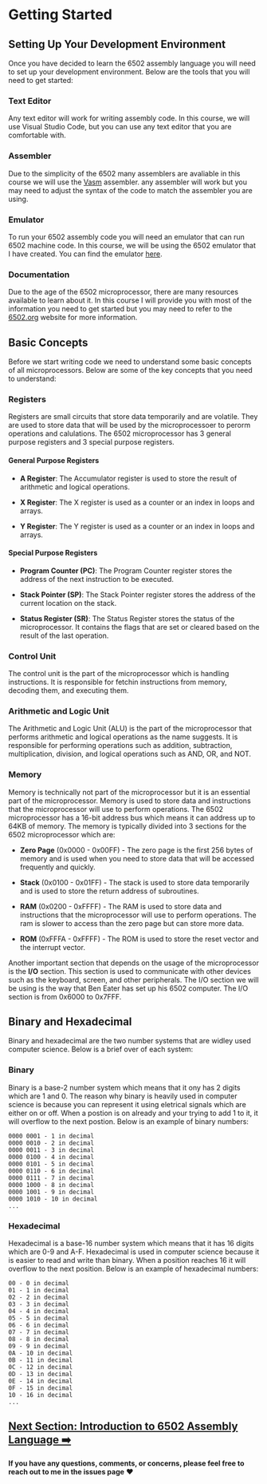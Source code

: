 # Getting Started

## Setting Up Your Development Environment

Once you have decided to learn the 6502 assembly language you will need to set up your development environment. Below are the tools that you will need to get started:

### Text Editor

Any text editor will work for writing assembly code. In this course, we will use Visual Studio Code, but you can use any text editor that you are comfortable with.

### Assembler

Due to the simplicity of the 6502 many assemblers are avaliable in this course we will use the [Vasm](http://sun.hasenbraten.de/vasm/) assembler. any assembler will work but you may need to adjust the syntax of the code to match the assembler you are using.

### Emulator

To run your 6502 assembly code you will need an emulator that can run 6502 machine code. In this course, we will be using the 6502 emulator that I have created. You can find the emulator [here](https://github.com/mini51/6502emulator).

### Documentation

Due to the age of the 6502 microprocessor, there are many resources available to learn about it. In this course I will provide you with most of the information you need to get started but you may need to refer to the [6502.org](http://6502.org/) website for more information.

## Basic Concepts

Before we start writing code we need to understand some basic concepts of all microprocessors. Below are some of the key concepts that you need to understand:

### Registers

Registers are small circuits that store data temporarily and are volatile. They are used to store data that will be used by the microprocessoer to perorm operations and calulations. The 6502 microprocessor has 3 general purpose registers and 3 special purpose registers.

#### General Purpose Registers

- **A Register**: The Accumulator register is used to store the result of arithmetic and logical operations.

- **X Register**: The X register is used as a counter or an index in loops and arrays.

- **Y Register**: The Y register is used as a counter or an index in loops and arrays.

#### Special Purpose Registers

- **Program Counter (PC)**: The Program Counter register stores the address of the next instruction to be executed.

- **Stack Pointer (SP)**: The Stack Pointer register stores the address of the current location on the stack.

- **Status Register (SR)**: The Status Register stores the status of the microprocessor. It contains the flags that are set or cleared based on the result of the last operation.

### Control Unit

The control unit is the part of the microprocessor which is handling instructions. It is responsible for fetchin instructions from memory, decoding them, and executing them.

### Arithmetic and Logic Unit

The Arithmetic and Logic Unit (ALU) is the part of the microprocessor that performs arithmetic and logical operations as the name suggests. It is responsible for performing operations such as addition, subtraction, multiplication, division, and logical operations such as AND, OR, and NOT.

### Memory

Memory is technically not part of the microprocessor but it is an essential part of the microprocessor. Memory is used to store data and instructions that the microprocessor will use to perform operations. The 6502 microprocessor has a 16-bit address bus which means it can address up to 64KB of memory. The memory is typically divided into 3 sections for the 6502 microprocessor which are:

- **Zero Page** (0x0000 - 0x00FF) - The zero page is the first 256 bytes of memory and is used when you need to store data that will be accessed frequently and quickly.

- **Stack** (0x0100 - 0x01FF) - The stack is used to store data temporarily and is used to store the return address of subroutines.

- **RAM** (0x0200 - 0xFFFF) - The RAM is used to store data and instructions that the microprocessor will use to perform operations. The ram is slower to access than the zero page but can store more data.

- **ROM** (0xFFFA - 0xFFFF) - The ROM is used to store the reset vector and the interrupt vector.

Another important section that depends on the usage of the microprocessor is the **I/O** section. This section is used to communicate with other devices such as the keyboard, screen, and other peripherals. The I/O section we will be using is the way that Ben Eater has set up his 6502 computer. The I/O section is from 0x6000 to 0x7FFF.

## Binary and Hexadecimal

Binary and hexadecimal are the two number systems that are widley used computer science. Below is a brief over of each system:

### Binary

Binary is a base-2 number system which means that it ony has 2 digits which are 1 and 0. The reason why binary is heavily used in computer science is because you can represent it using eletrical signals which are either on or off. When a postion is on already and your trying to add 1 to it, it will overflow to the next postion. Below is an example of binary numbers:

```
0000 0001 - 1 in decimal
0000 0010 - 2 in decimal
0000 0011 - 3 in decimal
0000 0100 - 4 in decimal
0000 0101 - 5 in decimal
0000 0110 - 6 in decimal
0000 0111 - 7 in decimal
0000 1000 - 8 in decimal
0000 1001 - 9 in decimal
0000 1010 - 10 in decimal
...
```

### Hexadecimal

Hexadecimal is a base-16 number system which means that it has 16 digits which are 0-9 and A-F. Hexadecimal is used in computer science because it is easier to read and write than binary. When a position reaches 16 it will overflow to the next position. Below is an example of hexadecimal numbers:

```
00 - 0 in decimal
01 - 1 in decimal
02 - 2 in decimal
03 - 3 in decimal
04 - 4 in decimal
05 - 5 in decimal
06 - 6 in decimal
07 - 7 in decimal
08 - 8 in decimal
09 - 9 in decimal
0A - 10 in decimal
0B - 11 in decimal
0C - 12 in decimal
0D - 13 in decimal
0E - 14 in decimal
0F - 15 in decimal
10 - 16 in decimal
...
```

## [Next Section: Introduction to 6502 Assembly Language ➡️](introduction-to-6502-assembly-language.md)

**If you have any questions, comments, or concerns, please feel free to reach out to me in the issues page** ❤️
